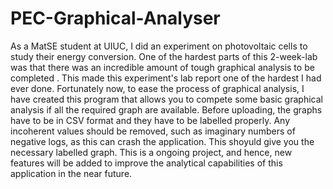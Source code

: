 # PEC-Graphical-Analyser
As a MatSE student at UIUC, I did an experiment on photovoltaic cells to study their energy conversion. One of the hardest parts of this 2-week-lab was that there was an incredible amount of tough graphical analysis to be completed . This made this experiment's lab report one of the hardest I had ever done. Fortunately now, to ease the process of graphical analysis, I have created this program that allows you to compete some basic graphical analysis if all the required graph are available. Before uploading, the graphs have to be in CSV format and they have to be labelled properly. Any incoherent values should be removed, such as imaginary numbers of negative logs, as this can crash the application. This shoyuld give you the necessary labelled graph. This is a ongoing project, and hence, new features will be added to improve the analytical capabilities of this application in the near future.  
